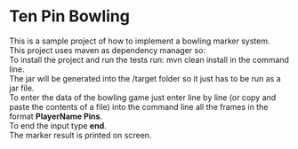 # Ten Pin Bowling
This is a sample project of how to implement a bowling marker system.</br>
This project uses maven as dependency manager so:</br>
To install the project and run the tests run: mvn clean install in the command line.</br>
The jar will be generated into the /target folder so it just has to be run as a jar file.</br>
To enter the data of the bowling game just enter line by line (or copy and paste the contents of a file) into the command line all the frames in the format <b>PlayerName Pins</b>.</br>
To end the input type <b>end</b>.</br>
The marker result is printed on screen.


